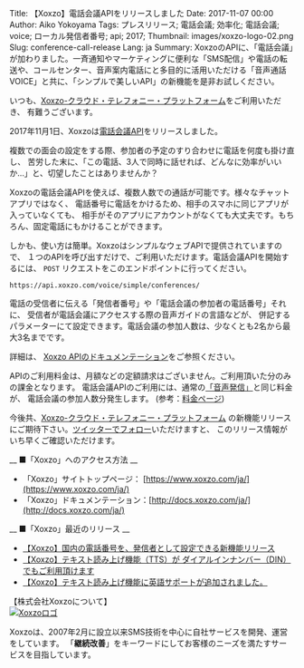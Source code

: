 Title: 【Xoxzo】電話会議APIをリリースしました
Date: 2017-11-07 00:00
Author: Aiko Yokoyama
Tags: プレスリリース; 電話会議; 効率化; 電話会議; voice; ローカル発信者番号; api; 2017;
Thumbnail: images/xoxzo-logo-02.png
Slug: conference-call-release
Lang: ja
Summary: XoxzoのAPIに、「電話会議」が加わりました。一斉通知やマーケティングに便利な「SMS配信」や電話の転送や、コールセンター、音声案内電話にと多目的に活用いただける「音声通話VOICE」と共に、「シンプルで美しいAPI」の新機能を是非お試しください。

いつも、[Xoxzo-クラウド・テレフォニー・プラットフォーム](https://www.xoxzo.com/ja/)をご利用いただき、
有難うございます。

2017年11月1日、Xoxzoは[電話会議API](https://www.xoxzo.com/ja/about/voice-api/)をリリースしました。

複数での面会の設定をする際、参加者の予定のすり合わせに電話を何度も掛け直し、
苦労した末に、「この電話、3人で同時に話せれば、どんなに効率がいいか…」と、切望したことはありませんか？

Xoxzoの電話会議APIを使えば、複数人数での通話が可能です。様々なチャットアプリではなく、
電話番号に電話をかけるため、相手のスマホに同じアプリが入っていなくても、
相手がそのアプリにアカウントがなくても大丈夫です。もちろん、固定電話にもかけることができます。

しかも、使い方は簡単。XoxzoはシンプルなウェブAPIで提供されていますので、
１つのAPIを呼び出すだけで、ご利用いただけます。電話会議APIを開始するには、
`POST` リクエストをこのエンドポイントに行ってください。

```https://api.xoxzo.com/voice/simple/conferences/```

電話の受信者に伝える「発信者番号」や「電話会議の参加者の電話番号」それに、
受信者が電話会議にアクセスする際の音声ガイドの言語などが、
併記するパラメーターにて設定できます。電話会議の参加人数は、少なくとも2名から最大3名までです。

詳細は、
[Xoxzo APIのドキュメンテーション](http://docs.xoxzo.com/ja/voice.html#simple-conference-api)をご参照ください。

APIのご利用料金は、月額などの定額請求はございません。ご利用頂いた分のみの課金となります。
電話会議APIのご利用には、通常の[「音声発信」](https://www.xoxzo.com/ja/about/voice-api/)と同じ料金が、
電話会議の参加人数分発生します。
(参考：[料金ページ](https://www.xoxzo.com/ja/about/pricing/#voice))

今後共、[Xoxzo-クラウド・テレフォニー・プラットフォーム](https://www.xoxzo.com/ja/)
の新機能リリースにご期待下さい。[ツイッターでフォロー](https://twitter.com/xoxzotelephony)いただけますと、
このリリース情報がいち早くご確認いただけます。

__ ■「Xoxzo」へのアクセス方法 __

* 「Xoxzo」サイトトップページ： [https://www.xoxzo.com/ja/](https://www.xoxzo.com/ja/)
* 「Xoxzo」ドキュメンテーション：[http://docs.xoxzo.com/ja/](http://docs.xoxzo.com/ja/)
 
__ ■「Xoxzo」最近のリリース __

* [【Xoxzo】国内の電話番号を、発信者として設定できる新機能リリース](https://blog.xoxzo.com/ja/2017/08/23/jp-local-caller-id/)<br>
* [【Xoxzo】テキスト読み上げ機能（TTS）が ダイアルインナンバー（DIN）でもご利用頂けます](https://blog.xoxzo.com/ja/2017/05/24/text-to-speech-for-din/)<br>
* [【Xoxzo】テキスト読み上げ機能に英語サポートが追加されました。](https://blog.xoxzo.com/ja/2017/03/22/tts-en-release/)


【株式会社Xoxzoについて】<br>
[![Xoxzoロゴ]({filename}/images/xoxzo-logo-02.png)](http://info.xoxzo.com/ja/)

Xoxzoは、2007年2月に設立以来SMS技術を中心に自社サービスを開発、運営をしています。
「**継続改善**」をキーワードにしてお客様のニーズを満たすサービスを目指しています。
